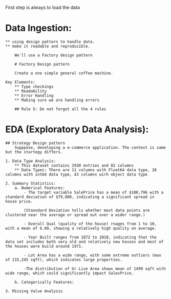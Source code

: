 First step is always to load the data

# Data Ingestion:

    ** using design pattern to handle data.
    ** make it readable and reproducible.

        We'll use a Factory design pattern

        # Factory Design pattern

        Create a one simple general coffee machine.

    Key Elements:
        ** Type checkings
        ** Readability
        ** Error Handling
        ** Making sure we are handling errors

        ## Rule 5: Do not forgot all the 4 rules

# EDA (Exploratory Data Analysis):

    ## Strategy Design pattern
        Supppose, developing a e-commerce application. The context is same but the startegy differs.

    1. Data Type Analysis:
        ** This dataset contains 2930 entries and 82 columns
        ** Data Types: There are 11 columns with Float64 data type, 28 columns with int64 data type, 43 columns wirh object data type

    2. Summary Statistics:
        a. Numerical Features:
            - The target variable SalePrice has a mean of $180,796 with a standard deviation of $79,886, indicating a significant spread in house price.
            
            (Stanndard Deviation tells whether most data points are clustered near the average or spread out over a wider range.)
            
            - Overall Qual (quality of the house) rnages from 1 to 10, with a mean of 6.09, showing a relatively high quality on average.

            - Year Built ranges from 1872 to 2010, indicating that the data set includes both very old and relatively new houses and most of the houses were build around 1971.

            - Lot Area has a wide range, with some extreme outliers (max of 215,245 sqft), which indicates large properties.

            -The distribution of Gr Live Area shows mean of 1499 sqft with wide range, which could significantly impact SalesPrice.

        b. Categorically Features:
        
    3. Missing Value Analysis
